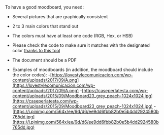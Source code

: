 To have a good moodboard, you need:

- Several pictures that are graphically consistent
- 2 to 3 main colors that stand out
- The colors must have at least one code (RGB, Hex, or HSB)
- Please check the code to make sure it matches with the designated color [thanks to this tool](http://onlinewebtool.com/colorpicker.php)
- The document should be a PDF

- Examples of moodboards (in addition, the moodboard should include the color codes): -[https://lovestylecomunicacion.com/wp-content/uploads/2017/09/A.png](https://lovestylecomunicacion.com/wp-content/uploads/2017/09/A.png) -[https://caseperlatesta.com/wp-content/uploads/2015/09/Moodboard23_grey_peach-1024x1024.jpg](https://caseperlatesta.com/wp-content/uploads/2015/09/Moodboard23_grey_peach-1024x1024.jpg) -[https://i.pinimg.com/564x/ee/9d/d6/ee9dd6fbb82b0e5b4dd2924580b765dd.jpg](https://i.pinimg.com/564x/ee/9d/d6/ee9dd6fbb82b0e5b4dd2924580b765dd.jpg)
